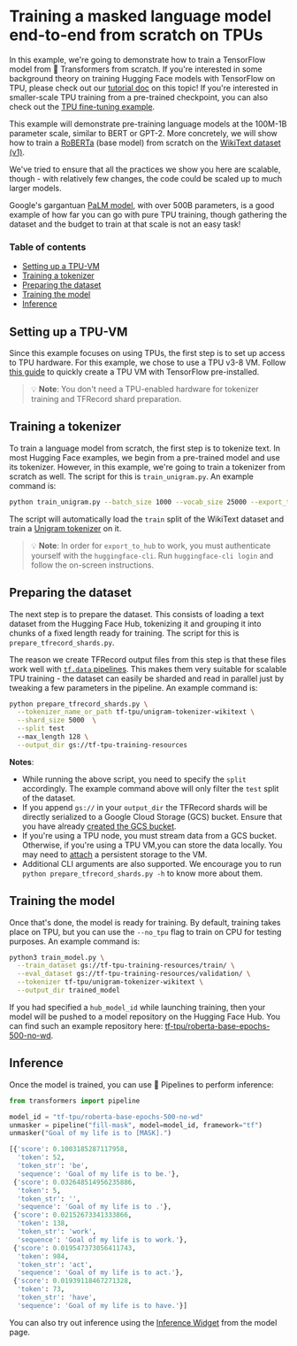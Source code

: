 # Training a masked language model end-to-end from scratch on TPUs

In this example, we're going to demonstrate how to train a TensorFlow model from 🤗 Transformers from scratch. If you're interested in some background theory on training Hugging Face models with TensorFlow on TPU, please check out our 
[tutorial doc](https://huggingface.co/docs/transformers/main/perf_train_tpu_tf) on this topic!
If you're interested in smaller-scale TPU training from a pre-trained checkpoint, you can also check out the  [TPU fine-tuning example](https://colab.research.google.com/github/huggingface/notebooks/blob/main/examples/tpu_training-tf.ipynb).

This example will demonstrate pre-training language models at the 100M-1B parameter scale, similar to BERT or GPT-2. More concretely, we will show how to train a [RoBERTa](https://huggingface.co/docs/transformers/model_doc/roberta) (base model) from scratch on the [WikiText dataset (v1)](https://huggingface.co/datasets/wikitext).

We've tried to ensure that all the practices we show you here are scalable, though - with relatively few changes, the code could be scaled up to much larger models. 

Google's gargantuan [PaLM model](https://arxiv.org/abs/2204.02311), with
over 500B parameters, is a good example of how far you can go with pure TPU training, though gathering the dataset and the budget to train at that scale is not an easy task!

### Table of contents 

- [Setting up a TPU-VM](#setting-up-a-tpu-vm)
- [Training a tokenizer](#training-a-tokenizer)
- [Preparing the dataset](#preparing-the-dataset)
- [Training the model](#training-the-model)
- [Inference](#inference)

## Setting up a TPU-VM

Since this example focuses on using TPUs, the first step is to set up access to TPU hardware. For this example, we chose to use a TPU v3-8 VM. Follow [this guide](https://cloud.google.com/tpu/docs/run-calculation-tensorflow) to quickly create a TPU VM with TensorFlow pre-installed. 

> 💡 **Note**: You don't need a TPU-enabled hardware for tokenizer training and TFRecord shard preparation.

## Training a tokenizer

To train a language model from scratch, the first step is to tokenize text. In most Hugging Face examples, we begin from a pre-trained model and use its tokenizer. However, in this example, we're going to train a tokenizer from scratch as well. The script for this is `train_unigram.py`. An example command is:

```bash 
python train_unigram.py --batch_size 1000 --vocab_size 25000 --export_to_hub
```

The script will automatically load the `train` split of the WikiText dataset and train a [Unigram tokenizer](https://huggingface.co/course/chapter6/7?fw=pt) on it.

> 💡 **Note**: In order for `export_to_hub` to work, you must authenticate yourself with the `huggingface-cli`. Run `huggingface-cli login` and follow the on-screen instructions.

## Preparing the dataset

The next step is to prepare the dataset. This consists of loading a text dataset from the Hugging Face Hub, tokenizing it and grouping it into chunks of a fixed length ready for training. The script for this is `prepare_tfrecord_shards.py`.

The reason we create TFRecord output files from this step is that these files work well with [`tf.data` pipelines](https://www.tensorflow.org/guide/data_performance). This makes them very suitable for scalable TPU training - the dataset can easily be sharded and read in parallel just by tweaking a few parameters in the pipeline. An example command is:

```bash
python prepare_tfrecord_shards.py \
  --tokenizer_name_or_path tf-tpu/unigram-tokenizer-wikitext \
  --shard_size 5000  \
  --split test 
  --max_length 128 \
  --output_dir gs://tf-tpu-training-resources
```

**Notes**:

* While running the above script, you need to specify the `split` accordingly. The example command above will only filter the `test` split of the dataset. 
* If you append `gs://` in your `output_dir` the TFRecord shards will be directly serialized to a Google Cloud Storage (GCS) bucket. Ensure that you have already [created the GCS bucket](https://cloud.google.com/storage/docs). 
* If you're using a TPU node, you must stream data from a GCS bucket. Otherwise, if you're using a TPU VM,you can store the data locally. You may need to [attach](https://cloud.google.com/tpu/docs/setup-persistent-disk) a persistent storage to the VM. 
* Additional CLI arguments are also supported. We encourage you to run `python prepare_tfrecord_shards.py -h` to know more about them.

## Training the model

Once that's done, the model is ready for training. By default, training takes place on TPU, but you can use the `--no_tpu` flag to train on CPU for testing purposes. An example command is:

```bash
python3 train_model.py \
  --train_dataset gs://tf-tpu-training-resources/train/ \
  --eval_dataset gs://tf-tpu-training-resources/validation/ \
  --tokenizer tf-tpu/unigram-tokenizer-wikitext \
  --output_dir trained_model  
```

If you had specified a `hub_model_id` while launching training, then your model will be pushed to a model repository on the Hugging Face Hub. You can find such an example repository here:
[tf-tpu/roberta-base-epochs-500-no-wd](https://huggingface.co/tf-tpu/roberta-base-epochs-500-no-wd).

## Inference

Once the model is trained, you can use 🤗 Pipelines to perform inference:

```python
from transformers import pipeline

model_id = "tf-tpu/roberta-base-epochs-500-no-wd"
unmasker = pipeline("fill-mask", model=model_id, framework="tf")
unmasker("Goal of my life is to [MASK].")

[{'score': 0.1003185287117958,
  'token': 52,
  'token_str': 'be',
  'sequence': 'Goal of my life is to be.'},
 {'score': 0.032648514956235886,
  'token': 5,
  'token_str': '',
  'sequence': 'Goal of my life is to .'},
 {'score': 0.02152673341333866,
  'token': 138,
  'token_str': 'work',
  'sequence': 'Goal of my life is to work.'},
 {'score': 0.019547373056411743,
  'token': 984,
  'token_str': 'act',
  'sequence': 'Goal of my life is to act.'},
 {'score': 0.01939118467271328,
  'token': 73,
  'token_str': 'have',
  'sequence': 'Goal of my life is to have.'}]
```

You can also try out inference using the [Inference Widget](https://huggingface.co/tf-tpu/roberta-base-epochs-500-no-wd?text=Goal+of+my+life+is+to+%5BMASK%5D.) from the model page.